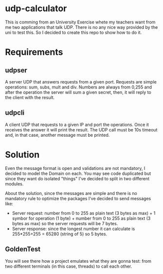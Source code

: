 # udp-calculator

This is comming from an University Exercise whete my teachers want from me two applications that talk UDP.
There is no any nice way provided by the uni to test this. So I decided to create this repo to show how to do it.

# Requirements

## udpser

A server UDP that answers requests from a given port. Requests are simple operations: sum, subs, mult and div.
Numbers are always from 0,255 and after the operation the server will sum a given secret, then, it will reply to the client with the result.

## udpcli

A client UDP that requests to a given IP and port the operations.
Once it receives the answer it will print the result.
The UDP call must be 10s timeout and, in that case, another message must be printed.



# Solution

Even the message format is open and validations are not mandatory, I decided to model the Domain on each.
You may see code duplicated but since they want do isolated "things" I've decided to split in two different modules.

About the solution, since the messages are simple and there is no mandatory rule to optimize the packages I've decided to send messages like:

- Server request: number from 0 to 255 as plain text (3 bytes as max) + 1 symbor for operation (1 byte) + number from 0 to 255 as plain text (3 bytes as max) 
so the server requests will be 7 bytes.
- Server response: since the longest number it can calculate is 255*255+255 = 65280 (string of 5) so 5 bytes.

## GoldenTest

You will see there how a project emulates what they are gonna test: from two different terminals (in this case, threads) to call each other.
